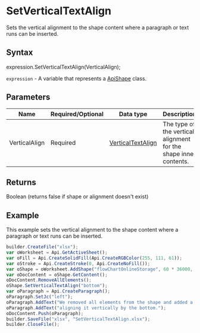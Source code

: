 # SetVerticalTextAlign

Sets the vertical alignment to the shape content where a paragraph or text runs can be inserted.

## Syntax

expression.SetVerticalTextAlign(VerticalAlign);

`expression` - A variable that represents a [ApiShape](../ApiShape.md) class.

## Parameters

| **Name** | **Required/Optional** | **Data type** | **Description** |
| ------------- | ------------- | ------------- | ------------- |
| VerticalAlign | Required | [VerticalTextAlign](../../../Enumerations/VerticalTextAlign.md) | The type of the vertical alignment for the shape inner contents. |

## Returns

Boolean (returns false if shape or alignment doesn't exist)

## Example

This example sets the vertical alignment to the shape content where a paragraph or text runs can be inserted.

```javascript
builder.CreateFile("xlsx");
var oWorksheet = Api.GetActiveSheet();
var oFill = Api.CreateSolidFill(Api.CreateRGBColor(255, 111, 61));
var oStroke = Api.CreateStroke(0, Api.CreateNoFill());
var oShape = oWorksheet.AddShape("flowChartOnlineStorage", 60 * 36000, 50 * 36000, oFill, oStroke, 0, 2 * 36000, 0, 3 * 36000);
var oDocContent = oShape.GetContent();
oDocContent.RemoveAllElements();
oShape.SetVerticalTextAlign("bottom");
var oParagraph = Api.CreateParagraph();
oParagraph.SetJc("left");
oParagraph.AddText("We removed all elements from the shape and added a new paragraph inside it ");
oParagraph.AddText("aligning it vertically by the bottom.");
oDocContent.Push(oParagraph);
builder.SaveFile("xlsx", "SetVerticalTextAlign.xlsx");
builder.CloseFile();
```